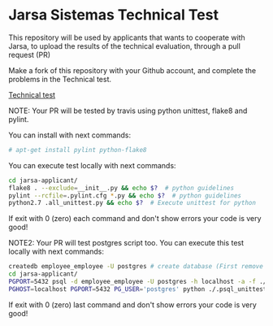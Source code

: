 Jarsa Sistemas Technical Test
=============================

This repository will be used by applicants that wants to cooperate with Jarsa, to upload the results of the technical evaluation, through a pull request (PR)

Make a fork of this repository with your Github account, and complete the problems in the Technical test.

[Technical test](https://docs.google.com/forms/d/1lGuZt6POQLOV4AwwUNt9OiHZ6jZusCn1IdnFdnwH_uU/viewform)

NOTE: Your PR will be tested by travis using python unittest, flake8 and pylint.

You can install with next commands:

```bash
# apt-get install pylint python-flake8
```
You can execute test locally with next commands:
```bash
cd jarsa-applicant/
flake8 . --exclude=__init__.py && echo $?  # python guidelines
pylint --rcfile=.pylint.cfg *.py && echo $?  # python guidelines
python2.7 .all_unittest.py && echo $?  # Execute unittest for python
```
If exit with 0 (zero) each command and don't show errors your code is very good!

NOTE2: Your PR will test postgres script too.
You can execute this test locally with next commands:
```bash
createdb employee_employee -U postgres # create database (First remove if exists with "dropdb employee_employee")
cd jarsa-applicant/
PGPORT=5432 psql -d employee_employee -U postgres -h localhost -a -f ./employee_jarsa.sql  # Execute sql file.
PGHOST=localhost PGPORT=5432 PG_USER='postgres' python ./.psql_unittest.py && echo $?  # Execute unittest for postgresql.
```
If exit with 0 (zero) last command and don't show errors your code is very good!
